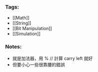 ### Tags:
- [[Math]]
- [[String]]
- [[Bit Manipulation]]
- [[Simulation]]
### Notes:
- 就是加法器，用 % // 計算 carry left 就好
- 但要小心一些很靠腰的錯誤


